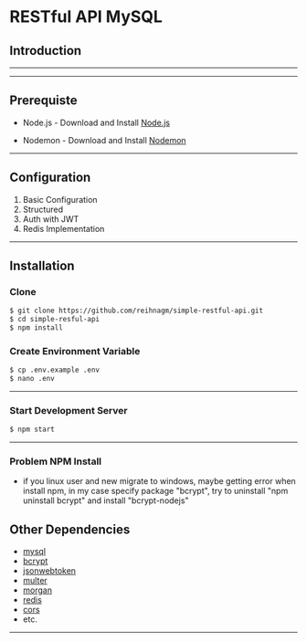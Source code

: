 # RESTful API MySQL

## Introduction 

---
   
---

## Prerequiste

- Node.js - Download and Install [Node.js](https://nodejs.org/en/) 

- Nodemon - Download and Install [Nodemon](https://nodemon.io/)

---

## Configuration

<ol>
  <li>Basic Configuration</li>
  <li>Structured</li>
  <li>Auth with JWT</li>
  <li>Redis Implementation</li>
</ol>

---

## Installation

### Clone

```bash
$ git clone https://github.com/reihnagm/simple-restful-api.git
$ cd simple-resful-api
$ npm install
```

### Create Environment Variable
```bash
$ cp .env.example .env
$ nano .env
```

---
### Start Development Server
```bash
$ npm start
```
---

### Problem NPM Install

- if you linux user and new migrate to windows, maybe getting error when install npm,
in my case specify package "bcrypt", try to uninstall "npm uninstall bcrypt" and install "bcrypt-nodejs" 

## Other Dependencies

- [mysql](#)
- [bcrypt](#)
- [jsonwebtoken](#)
- [multer](#)
- [morgan](#)
- [redis](#)
- [cors](#)
- etc.

---
